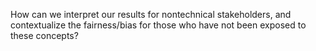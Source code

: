How can we interpret our results for nontechnical stakeholders, and contextualize the fairness/bias for those who have not been exposed to these concepts?
